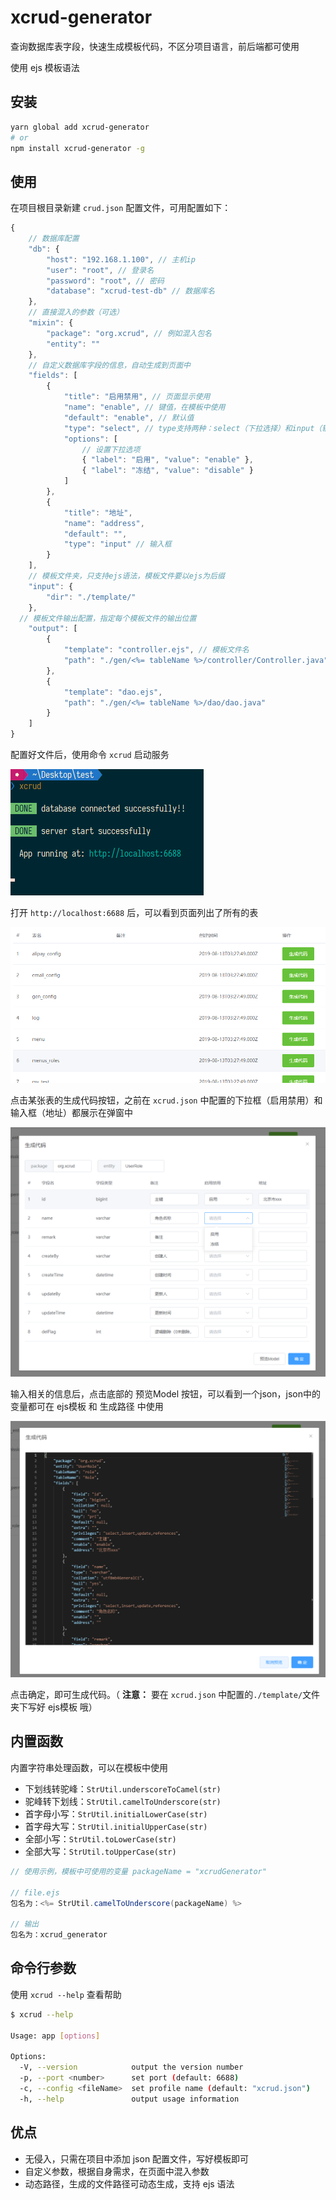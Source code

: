 # xcrud-generator

查询数据库表字段，快速生成模板代码，不区分项目语言，前后端都可使用

使用 ejs 模板语法

## 安装

```bash
yarn global add xcrud-generator
# or
npm install xcrud-generator -g
```

## 使用

在项目根目录新建 `crud.json` 配置文件，可用配置如下：

```javascript
{
    // 数据库配置
    "db": {
        "host": "192.168.1.100", // 主机ip
        "user": "root", // 登录名
        "password": "root", // 密码
        "database": "xcrud-test-db" // 数据库名
    },
    // 直接混入的参数（可选）
    "mixin": {
        "package": "org.xcrud", // 例如混入包名
        "entity": ""
    },
    // 自定义数据库字段的信息，自动生成到页面中
    "fields": [
        {
            "title": "启用禁用", // 页面显示使用
            "name": "enable", // 键值，在模板中使用
            "default": "enable", // 默认值
            "type": "select", // type支持两种：select（下拉选择）和input（输入框）
            "options": [
                // 设置下拉选项
                { "label": "启用", "value": "enable" },
                { "label": "冻结", "value": "disable" }
            ]
        },
        {
            "title": "地址",
            "name": "address",
            "default": "",
            "type": "input" // 输入框
        }
    ],
    // 模板文件夹，只支持ejs语法，模板文件要以ejs为后缀
    "input": {
        "dir": "./template/"
    },
  // 模板文件输出配置，指定每个模板文件的输出位置
    "output": [
        {
            "template": "controller.ejs", // 模板文件名
            "path": "./gen/<%= tableName %>/controller/Controller.java" // 当前模板的输出位置，路径支持ejs语法
        },
        {
            "template": "dao.ejs",
            "path": "./gen/<%= tableName %>/dao/dao.java"
        }
    ]
}
```

配置好文件后，使用命令 `xcrud` 启动服务

![xcrud-generator-1](https://raw.githubusercontent.com/GoldSubmarine/xcrud-generator/master/public/xcrud-generator-1.png)

打开 `http://localhost:6688` 后，可以看到页面列出了所有的表

![xcrud-generator-2](https://raw.githubusercontent.com/GoldSubmarine/xcrud-generator/master/public/xcrud-generator-2.png)

点击某张表的生成代码按钮，之前在 `xcrud.json` 中配置的下拉框（启用禁用）和输入框（地址）都展示在弹窗中

![xcrud-generator-3](https://raw.githubusercontent.com/GoldSubmarine/xcrud-generator/master/public/xcrud-generator-3.png)

输入相关的信息后，点击底部的 预览Model 按钮，可以看到一个json，json中的变量都可在 ejs模板 和 生成路径 中使用

![xcrud-generator-4](https://raw.githubusercontent.com/GoldSubmarine/xcrud-generator/master/public/xcrud-generator-4.png)

点击确定，即可生成代码。（ **注意：** 要在 `xcrud.json` 中配置的`./template/`文件夹下写好 ejs模板 哦）

## 内置函数

内置字符串处理函数，可以在模板中使用

- 下划线转驼峰：`StrUtil.underscoreToCamel(str)`
- 驼峰转下划线：`StrUtil.camelToUnderscore(str)`
- 首字母小写：`StrUtil.initialLowerCase(str)`
- 首字母大写：`StrUtil.initialUpperCase(str)`
- 全部小写：`StrUtil.toLowerCase(str)`
- 全部大写：`StrUtil.toUpperCase(str)`

```java
// 使用示例，模板中可使用的变量 packageName = "xcrudGenerator"

// file.ejs
包名为：<%= StrUtil.camelToUnderscore(packageName) %>

// 输出
包名为：xcrud_generator

```

## 命令行参数

使用 `xcrud --help` 查看帮助

```bash
$ xcrud --help

Usage: app [options]

Options:
  -V, --version            output the version number
  -p, --port <number>      set port (default: 6688)
  -c, --config <fileName>  set profile name (default: "xcrud.json")
  -h, --help               output usage information
```

## 优点

- 无侵入，只需在项目中添加 json 配置文件，写好模板即可
- 自定义参数，根据自身需求，在页面中混入参数
- 动态路径，生成的文件路径可动态生成，支持 ejs 语法
